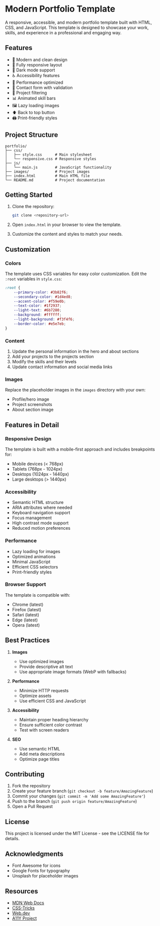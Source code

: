 # Modern Portfolio Template

A responsive, accessible, and modern portfolio template built with HTML, CSS, and JavaScript. This template is designed to showcase your work, skills, and experience in a professional and engaging way.

## Features

- 🎨 Modern and clean design
- 📱 Fully responsive layout
- 🌙 Dark mode support
- ♿ Accessibility features
- 🚀 Performance optimized
- 📝 Contact form with validation
- 🎯 Project filtering
- 📊 Animated skill bars
- 🖼️ Lazy loading images
- ⬆️ Back to top button
- 🖨️ Print-friendly styles

## Project Structure

```
portfolio/
├── css/
│   ├── style.css      # Main stylesheet
│   └── responsive.css # Responsive styles
├── js/
│   └── main.js        # JavaScript functionality
├── images/            # Project images
├── index.html         # Main HTML file
└── README.md          # Project documentation
```

## Getting Started

1. Clone the repository:
   ```bash
   git clone <repository-url>
   ```

2. Open `index.html` in your browser to view the template.

3. Customize the content and styles to match your needs.

## Customization

### Colors

The template uses CSS variables for easy color customization. Edit the `:root` variables in `style.css`:

```css
:root {
    --primary-color: #3b82f6;
    --secondary-color: #1d4ed8;
    --accent-color: #f59e0b;
    --text-color: #1f2937;
    --light-text: #6b7280;
    --background: #ffffff;
    --light-background: #f3f4f6;
    --border-color: #e5e7eb;
}
```

### Content

1. Update the personal information in the hero and about sections
2. Add your projects to the projects section
3. Modify the skills and their levels
4. Update contact information and social media links

### Images

Replace the placeholder images in the `images` directory with your own:
- Profile/hero image
- Project screenshots
- About section image

## Features in Detail

### Responsive Design

The template is built with a mobile-first approach and includes breakpoints for:
- Mobile devices (< 768px)
- Tablets (768px - 1024px)
- Desktops (1024px - 1440px)
- Large desktops (> 1440px)

### Accessibility

- Semantic HTML structure
- ARIA attributes where needed
- Keyboard navigation support
- Focus management
- High contrast mode support
- Reduced motion preferences

### Performance

- Lazy loading for images
- Optimized animations
- Minimal JavaScript
- Efficient CSS selectors
- Print-friendly styles

### Browser Support

The template is compatible with:
- Chrome (latest)
- Firefox (latest)
- Safari (latest)
- Edge (latest)
- Opera (latest)

## Best Practices

1. **Images**
   - Use optimized images
   - Provide descriptive alt text
   - Use appropriate image formats (WebP with fallbacks)

2. **Performance**
   - Minimize HTTP requests
   - Optimize assets
   - Use efficient CSS and JavaScript

3. **Accessibility**
   - Maintain proper heading hierarchy
   - Ensure sufficient color contrast
   - Test with screen readers

4. **SEO**
   - Use semantic HTML
   - Add meta descriptions
   - Optimize page titles

## Contributing

1. Fork the repository
2. Create your feature branch (`git checkout -b feature/AmazingFeature`)
3. Commit your changes (`git commit -m 'Add some AmazingFeature'`)
4. Push to the branch (`git push origin feature/AmazingFeature`)
5. Open a Pull Request

## License

This project is licensed under the MIT License - see the LICENSE file for details.

## Acknowledgments

- Font Awesome for icons
- Google Fonts for typography
- Unsplash for placeholder images

## Resources

- [MDN Web Docs](https://developer.mozilla.org/)
- [CSS-Tricks](https://css-tricks.com/)
- [Web.dev](https://web.dev/)
- [A11Y Project](https://www.a11yproject.com/) 